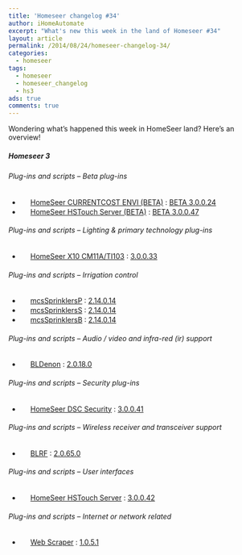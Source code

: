 ```yaml
---
title: 'Homeseer changelog #34'
author: iHomeAutomate
excerpt: "What's new this week in the land of Homeseer #34"
layout: article
permalink: /2014/08/24/homeseer-changelog-34/
categories:
  - homeseer
tags:
  - homeseer
  - homeseer_changelog
  - hs3
ads: true
comments: true  
---
```

Wondering what&#8217;s happened this week in HomeSeer land? Here&#8217;s an overview!

##### Homeseer 3

###### Plug-ins and scripts &#8211; Beta plug-ins

  * <img src="http://homeseer.com/updates3/icons/Plug-In.gif" width="16" height="16" /> [HomeSeer CURRENTCOST ENVI (BETA)][1] : [BETA 3.0.0.24][2]
  * <img src="http://homeseer.com/updates3/icons/Plug-In.gif" width="16" height="16" /> [HomeSeer HSTouch Server (BETA)][3] : [BETA 3.0.0.47][4]

###### Plug-ins and scripts &#8211; Lighting & primary technology plug-ins

  * <img src="http://homeseer.com/updates3/icons/Plug-In.gif" width="16" height="16" /> [HomeSeer X10 CM11A/TI103][5] : [3.0.0.33][6]

###### Plug-ins and scripts &#8211; Irrigation control

  * <img src="http://mcsSprinklers.com/SprinklerOn.gif" width="16" height="16" /> [mcsSprinklersP][7] : [2.14.0.14][8]
  * <img src="http://mcsSprinklers.com/SprinklerFail.gif" width="16" height="16" /> [mcsSprinklersS][7] : [2.14.0.14][9]
  * <img src="http://mcsSprinklers.com/SprinklerOff.gif" width="16" height="16" /> [mcsSprinklersB][7] : [2.14.0.14][10]

###### Plug-ins and scripts &#8211; Audio / video and infra-red (ir) support

  * <img src="http://dl.dropbox.com/u/7088674/Homeseer3/BladeLogo.gif" width="16" height="16" /> [BLDenon][11] : [2.0.18.0][12]

###### Plug-ins and scripts &#8211; Security plug-ins

  * <img src="http://homeseer.com/updates3/icons/Plug-In.gif" width="16" height="16" /> [HomeSeer DSC Security][13] : [3.0.0.41][14]

###### Plug-ins and scripts &#8211; Wireless receiver and transceiver support

  * <img src="http://dl.dropbox.com/u/7088674/Homeseer3/BladeLogo.gif" width="16" height="16" /> [BLRF][15] : [2.0.65.0][16]

###### Plug-ins and scripts &#8211; User interfaces

  * <img src="http://homeseer.com/updates3/icons/Plug-In.gif" width="16" height="16" /> [HomeSeer HSTouch Server][3] : [3.0.0.42][17]

###### Plug-ins and scripts &#8211; Internet or network related

  * <img src="http://www.rhusoft.com/downloads/hs3/HSPI_WebScraper.gif" width="16" height="16" /> [Web Scraper][18] : [1.0.5.1][19]

 [1]: http://homeseer.com/updates3/descriptions/CurrentCost.htm
 [2]: http://homeseer.com/updates3/HSPI_CURRENTCOST_3_0_0_24.zip "Download"
 [3]: http://homeseer.com/updates3/descriptions/HSTouch.htm
 [4]: http://homeseer.com/updates3/HSPI_HSTouch_3.0.0.47.zip "Download"
 [5]: http://homeseer.com/updates3/descriptions/X10.htm
 [6]: http://homeseer.com/updates3/HSPI_X10_3_0_0_33.zip "Download"
 [7]: http://mcsSprinklers.com/HSupdater_mcsSprinklers.htm
 [8]: http://mcsSprinklers.com/mcsSprinklersP_2_14_0_14_HS3.zip "Download"
 [9]: http://mcsSprinklers.com/mcsSprinklersS_2_14_0_14_HS3.zip "Download"
 [10]: http://mcsSprinklers.com/mcsSprinklersB_2_14_0_14_HS3.zip "Download"
 [11]: http://dl.dropbox.com/u/7088674/Homeseer3/BLDenon/BLDenon.htm
 [12]: http://dl.dropbox.com/u/7088674/Homeseer3/BLDenon/BLDenon_2-0-18-0.zip "Download"
 [13]: http://store.homeseer.com/store/HomeSeer-DSC-Alarm-Panel-Software-Plug-in-P60.aspx
 [14]: http://homeseer.com/updates3/HSPI_DSC_3_0_0_41.zip "Download"
 [15]: http://dl.dropbox.com/u/7088674/Homeseer3/BLRF/BLRF.htm
 [16]: http://dl.dropbox.com/u/7088674/Homeseer3/BLRF/BLRF_2-0-65-0.zip "Download"
 [17]: http://homeseer.com/updates3/HSPI_HSTouch_3.0.0.42.zip "Download"
 [18]: http://www.rhusoft.com/downloads/hs3/HSPI_WebScraper.htm
 [19]: http://www.rhusoft.com/downloads/hs3/HSPI_WebScraper_1-0-5-1.zip "Download"
